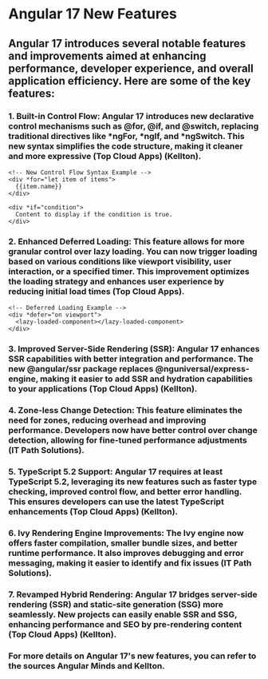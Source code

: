 # Angular 17 New Features
## Angular 17 introduces several notable features and improvements aimed at enhancing performance, developer experience, and overall application efficiency. Here are some of the key features:

### 1. Built-in Control Flow: Angular 17 introduces new declarative control mechanisms such as @for, @if, and @switch, replacing traditional directives like *ngFor, *ngIf, and *ngSwitch. This new syntax simplifies the code structure, making it cleaner and more expressive​ (Top Cloud Apps)​​ (Kellton)​.
```
<!-- New Control Flow Syntax Example -->
<div *for="let item of items">
  {{item.name}}
</div>

<div *if="condition">
  Content to display if the condition is true.
</div>
```

### 2. Enhanced Deferred Loading: This feature allows for more granular control over lazy loading. You can now trigger loading based on various conditions like viewport visibility, user interaction, or a specified timer. This improvement optimizes the loading strategy and enhances user experience by reducing initial load times​ (Top Cloud Apps)​.
```
<!-- Deferred Loading Example -->
<div *defer="on viewport">
  <lazy-loaded-component></lazy-loaded-component>
</div>
```

### 3. Improved Server-Side Rendering (SSR): Angular 17 enhances SSR capabilities with better integration and performance. The new @angular/ssr package replaces @nguniversal/express-engine, making it easier to add SSR and hydration capabilities to your applications​ (Top Cloud Apps)​​ (Kellton)​.

### 4. Zone-less Change Detection: This feature eliminates the need for zones, reducing overhead and improving performance. Developers now have better control over change detection, allowing for fine-tuned performance adjustments​ (IT Path Solutions)​.

### 5. TypeScript 5.2 Support: Angular 17 requires at least TypeScript 5.2, leveraging its new features such as faster type checking, improved control flow, and better error handling. This ensures developers can use the latest TypeScript enhancements​ (Top Cloud Apps)​​ (Kellton)​.

### 6. Ivy Rendering Engine Improvements: The Ivy engine now offers faster compilation, smaller bundle sizes, and better runtime performance. It also improves debugging and error messaging, making it easier to identify and fix issues​ (IT Path Solutions)​.

### 7. Revamped Hybrid Rendering: Angular 17 bridges server-side rendering (SSR) and static-site generation (SSG) more seamlessly. New projects can easily enable SSR and SSG, enhancing performance and SEO by pre-rendering content​ (Top Cloud Apps)​​ (Kellton)​.

### For more details on Angular 17's new features, you can refer to the sources Angular Minds and Kellton.




